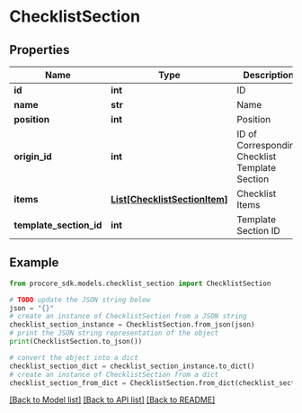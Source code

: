 # ChecklistSection


## Properties

Name | Type | Description | Notes
------------ | ------------- | ------------- | -------------
**id** | **int** | ID | [optional] 
**name** | **str** | Name | [optional] 
**position** | **int** | Position | [optional] 
**origin_id** | **int** | ID of Corresponding Checklist Template Section | [optional] 
**items** | [**List[ChecklistSectionItem]**](ChecklistSectionItem.md) | Checklist Items | [optional] 
**template_section_id** | **int** | Template Section ID | [optional] 

## Example

```python
from procore_sdk.models.checklist_section import ChecklistSection

# TODO update the JSON string below
json = "{}"
# create an instance of ChecklistSection from a JSON string
checklist_section_instance = ChecklistSection.from_json(json)
# print the JSON string representation of the object
print(ChecklistSection.to_json())

# convert the object into a dict
checklist_section_dict = checklist_section_instance.to_dict()
# create an instance of ChecklistSection from a dict
checklist_section_from_dict = ChecklistSection.from_dict(checklist_section_dict)
```
[[Back to Model list]](../README.md#documentation-for-models) [[Back to API list]](../README.md#documentation-for-api-endpoints) [[Back to README]](../README.md)


